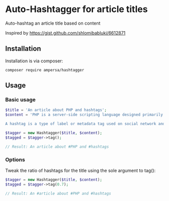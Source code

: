 # Auto-Hashtagger for article titles
Auto-hashtag an article title based on content

Inspired by https://gist.github.com/shlomibabluki/6612871 

## Installation
Installation is via composer:
```
composer require ampersa/hashtagger
```

## Usage
### Basic usage
```php
$title = 'An article about PHP and hashtags';
$content = 'PHP is a server-side scripting language designed primarily for web development but also used as a general-purpose programming language. Originally created by Rasmus Lerdorf in 1994,[4] the PHP reference implementation is now produced by The PHP Development Team.[5] PHP originally stood for Personal Home Page,[4] but it now stands for the recursive acronym PHP: Hypertext Preprocessor.[6]

A hashtag is a type of label or metadata tag used on social network and microblogging services which makes it easier for users to find messages with a specific theme or content. Users create and use hashtags by placing the hash character # (also known as the number sign or pound sign) in front of a word or unspaced phrase, either in the main text of a message or at the end. Searching for that hashtag will yield each message that has been tagged with it. A hashtag archive is consequently collected into a single stream under the same hashtag.[1] For example, on the photo-sharing service Instagram, the hashtag #bluesky allows users to find all the posts that have been tagged using that hashtag.';

$tagger = new Hashtagger($title, $content);
$tagged = $tagger->tag();

// Result: An article about #PHP and #hashtags
```

### Options
Tweak the ratio of hashtags for the title using the sole argument to tag():
```php
$tagger = new Hashtagger($title, $content);
$tagged = $tagger->tag(0.7);

// Result: An #article about #PHP and #hashtags
```